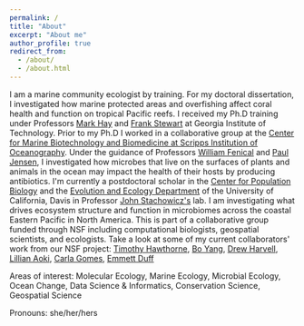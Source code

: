 ```yaml
---
permalink: /
title: "About"
excerpt: "About me"
author_profile: true
redirect_from: 
  - /about/
  - /about.html
---
```


I am a marine community ecologist by training. For my doctoral dissertation, I investigated how marine protected areas and overfishing affect coral health and function on tropical Pacific reefs. I received my Ph.D training under Professors [Mark Hay](https://ocean.gatech.edu/people/dr-mark-hay) and [Frank Stewart](http://marine-micro.biology.gatech.edu/) at Georgia Institute of Technology. Prior to my Ph.D I worked in a collaborative group at the [Center for Marine Biotechnology and Biomedicine at Scripps Institution of Oceanography](https://scripps.ucsd.edu/cmbb). Under the guidance of Professors [William Fenical](https://wfenical.scrippsprofiles.ucsd.edu/) and [Paul Jensen](https://pjensen.scrippsprofiles.ucsd.edu/), I investigated how microbes that live on the surfaces of plants and animals in the ocean may impact the health of their hosts by producing antibiotics. I'm currently a postdoctoral scholar in the [Center for Population Biology](https://cpb.ucdavis.edu/) and the [Evolution and Ecology Department](https://eve.ucdavis.edu/) of the University of California, Davis in Professor [John Stachowicz's](https://stachlab.wordpress.com/) lab.  I am investigating what drives ecosystem structure and function in microbiomes across the coastal Eastern Pacific in North America. This is part of a collaborative group funded through NSF including computational biologists, geospatial scientists, and ecologists. Take a look at some of my current collaborators' work from our NSF project:  [Timothy Hawthorne](http://www.citizensciencegis.org/hawthorne-earns-top-research-honor-at-ucf/), [Bo Yang](https://gis-yang.github.io/), [Drew Harvell](http://www.eeb.cornell.edu/harvell/), [Lillian Aoki](https://lillianaoki.weebly.com/), [Carla Gomes](https://www.cs.cornell.edu/gomes/), [Emmett Duff](https://marinegeo.si.edu/emmett-duffy)

Areas of interest:  Molecular Ecology, Marine Ecology, Microbial Ecology, Ocean Change, Data Science & Informatics, Conservation Science, Geospatial Science

Pronouns: she/her/hers
